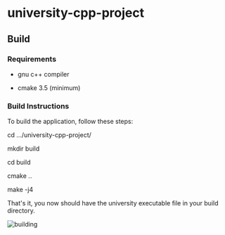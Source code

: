 # university-cpp-project

## Build

### Requirements

* gnu c++ compiler

* cmake 3.5 (minimum)

### Build Instructions

To build the application, follow these steps:

cd .../university-cpp-project/

mkdir build

cd build

cmake ..

make -j4

That's it, you now should have the university executable file in your build directory.

![building](https://image.ibb.co/ihAwiQ/Screenshot_2017_06_16_12_17_34.png)
